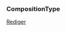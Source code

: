 ### CompositionType

[Rediger](https://github.com/FMDatahub/DataDictionary/tree/main/Properties/Administratively/CompositionType.md)

